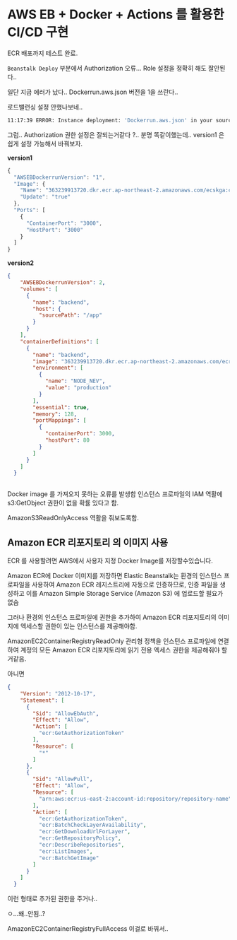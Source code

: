 # AWS EB + Docker + Actions 를 활용한 CI/CD 구현 

ECR 배포까지 테스트 완료.

`Beanstalk Deploy` 부분에서 Authorization 오류...
Role 설정을 정확히 해도 잘안된다..

일단 지금 에러가 났다..
Dockerrun.aws.json 버전을 1을 쓰란다..

로드밸런싱 설정 안했나보네..

```sh
11:17:39 ERROR: Instance deployment: 'Dockerrun.aws.json' in your source bundle specifies an unsupported version. Elastic Beanstalk only supports version 1 for non compose app and version 3 for compose app. The deployment failed.
```

그럼.. Authorization 권한 설정은 잘되는거같다 ?.. 분명 똑같이했는데.. 
version1 은 쉽게 설정 가능해서 바꿔보자. 

**version1**
```js
{
  "AWSEBDockerrunVersion": "1",
  "Image": {
    "Name": "363239913720.dkr.ecr.ap-northeast-2.amazonaws.com/ecskga:cef6c01eef9237c1f86e0619264880703719fe5a",
    "Update": "true"
  },
  "Ports": [
    {
      "ContainerPort": "3000",
      "HostPort": "3000"
    }
  ]
}
```

**version2**
```json
{
    "AWSEBDockerrunVersion": 2,
    "volumes": [
      {
        "name": "backend",
        "host": {
          "sourcePath": "/app"
        }
      }
    ],
    "containerDefinitions": [
      {
        "name": "backend",
        "image": "363239913720.dkr.ecr.ap-northeast-2.amazonaws.com/ecrkga:latest",
        "environment": [
          {
            "name": "NODE_NEV",
            "value": "production"
          }
        ],
        "essential": true,
        "memory": 128,
        "portMappings": [
          {
            "containerPort": 3000,
            "hostPort": 80
          }
        ]
      }
    ]
  }
  
```


Docker image 를 가져오지 못하는 오류를 발생함
인스턴스 프로파일의 IAM 역활에 s3:GetObject 권한이 없을 확률 있다고 함.

AmazonS3ReadOnlyAccess 역활을 줘보도록함.

## Amazon ECR 리포지토리 의 이미지 사용

ECR 를 사용할려면 AWS에서 사용자 지정 Docker Image를 저장할수있습니다.

Amazon ECR에 Docker 이미지를 저장하면 Elastic Beanstalk는 환경의 인스턴스 프로파일을 사용하여 Amazon ECR 레지스트리에 자동으로 인증하므로, 인증 파일을  생성하고 이를 Amazon Simple Storage Service (Amazon S3) 에 업로드할 필요가 없슴

그러나 환경의 인스턴스 프로파일에 권한을 추가하여
Amazon ECR 리포지토리의 이미지에 엑세스할 권한이 있는 인스턴스를 제공해야함.

AmazonEC2ContainerRegistryReadOnly 관리형 정책을 인스턴스 프로파일에 연결하여 계정의 모든 Amazon ECR 리포지토리에 읽기 전용 엑세스 권한을 제공해줘야 할거같음.

아니면

```json
{
    "Version": "2012-10-17",
    "Statement": [
      {
        "Sid": "AllowEbAuth",
        "Effect": "Allow",
        "Action": [
          "ecr:GetAuthorizationToken"
        ],
        "Resource": [
          "*"
        ]
      },
      {
        "Sid": "AllowPull",
        "Effect": "Allow",
        "Resource": [
          "arn:aws:ecr:us-east-2:account-id:repository/repository-name"
        ],
        "Action": [
          "ecr:GetAuthorizationToken",
          "ecr:BatchCheckLayerAvailability",
          "ecr:GetDownloadUrlForLayer",
          "ecr:GetRepositoryPolicy",
          "ecr:DescribeRepositories",
          "ecr:ListImages",
          "ecr:BatchGetImage"
        ]
      }
    ]
  }
```

이런 형태로 추가된 권한을 주거나..

ㅇ...왜..안됨..?

AmazonEC2ContainerRegistryFullAccess 이걸로 바꿔서..


